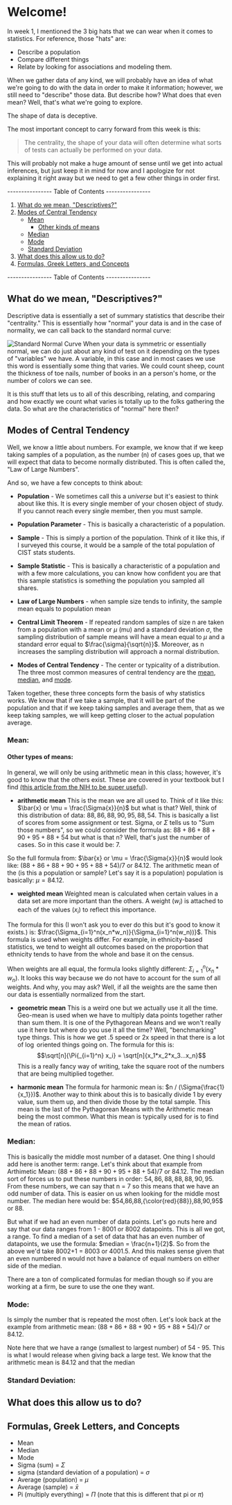 # Welcome!
In week 1, I mentioned the 3 big hats that we can wear when it comes to statistics. For reference, those "hats" are: 

* Describe a population
* Compare different things
* Relate by looking for associations and modeling them.

When we gather data of any kind, we will probably have an idea of what we're going to do with the data in order to make it information; however, we still need to "describe" those data. But describe how? What does that even mean? Well, that's what we're going to explore.

The shape of data is deceptive. 

The most important concept to carry forward from this week is this: 

>The centrality, the shape of your data will often determine what sorts of tests can actually be performed on your data. 

This will probably not make a huge amount of sense until we get into actual inferences, but just keep it in mind for now and I apologize for not explaining it right away but we need to get a few other things in order first. 

---------------- Table of Contents ---------------- 

1. [What do we mean, "Descriptives?"](#whatmean)
2. [Modes of Central Tendency](#modes)
	* [Mean](#mean)
		* [Other kinds of means](#othermeans)
	* [Median](#median)
	* [Mode](#mode)
	* [Standard Deviation](#std)
3. [What does this allow us to do?](#whatdo)
4. [Formulas, Greek Letters, and Concepts](#concepts)

---------------- Table of Contents ---------------- 

## <a id="whatmean"></a>What do we mean, "Descriptives?"

Descriptive data is essentially a set of summary statistics that describe their "centrality." This is essentially how "normal" your data is and in the case of normality, we can call back to the standard normal curve: 

![Standard Normal Curve](/images/normal.png)
When your data is symmetric or essentially normal, we can do just about any kind of test on it depending on the types of "variables" we have. A variable, in this case and in most cases we use this word is essentially some thing that varies. We could count sheep, count the thickness of toe nails, number of books in an a person's home, or the number of colors we can see. 

It is this stuff that lets us to all of this describing, relating, and comparing and how exactly we count what varies is totally up to the folks gathering the data. So what are the characteristics of "normal" here then?

## <a id="modes"></a>Modes of Central Tendency
Well, we know a little about numbers. For example, we know that if we keep taking samples of a population, as the number (n) of cases goes up, that we will expect that data to become normally distributed. This is often called the, "Law of Large Numbers". 

And so, we have a few concepts to think about: 

* **Population** - We sometimes call this a *universe* but it's easiest to think about like this. It is every single member of your chosen object of study. If you cannot reach every single member, then you must sample. 

* **Population Parameter** - This is basically a characteristic of a population.

* **Sample** - This is simply a portion of the population. Think of it like this, if I surveyed this course, it would be a sample of the total population of CIST stats students. 

* **Sample Statistic** - This is basically a characteristic of a population and with a few more calculations, you can know how confident you are that this sample statistics is something the population you sampled all shares.

* **Law of Large Numbers** - when sample size tends to infinity, the sample mean equals to population mean
  
* **Central Limit Theorem** - If repeated random samples of size n are taken from a population with a mean or $\mu$ (mu) and a standard deviation $\sigma$, the sampling distribution of sample means will have a mean equal to $\mu$ and a standard error equal to $\frac{\sigma}{\sqrt{n}}$. Moreover, as n increases the sampling distribution will approach a normal distribution.
  
* **Modes of Central Tendency** - The center or typicality of a distribution. The three most common measures of central tendency are the [mean](#mean), [median](#median), and [mode](#mode). 

Taken together, these three concepts form the basis of why statistics works. We know that if we take a sample, that it will be part of the population and that if we keep taking samples and average them, that as we keep taking samples, we will keep getting closer to the actual population average. 

### <a id="mean"></a>Mean:


#### <a id="othermeans"></a>Other types of means:
In general, we will only be using arithmetic mean in this class; however, it's good to know that the others exist. These are covered in your textbook but I find [(this article from the NIH to be super useful](https://www.ncbi.nlm.nih.gov/pmc/articles/PMC3127352/#:~:text=Mean%20is%20the%20most%20commonly,and%20harmonic%20mean%20(HM).)).

* **arithmetic mean**
This is the mean we are all used to. Think of it like this: $\bar{x} or \mu = \frac{\Sigma{x}}{n}$ but what is that? Well, think of this distribution of data: $88, 86, 88, 90, 95, 88, 54$. This is basically a list of scores from some assignment or test. Sigma, or $\Sigma$ tells us to "Sum those numbers", so we could consider the formula as:  $88+86+88+90+95+88+54$ but what is that n? Well, that's just the number of cases. So in this case it would be: 7. 

So the full formula from: $\bar{x} or \mu = \frac{\Sigma{x}}{n}$ would look like: $(88+86+88+90+95+88+54)/7$ or 84.12. The arithmetic mean of the (is this a population or sample? Let's say it is a population) population is basically: $\mu = 84.12$.

* **weighted mean**
Weighted mean is calculated when certain values in a data set are more important than the others. A weight ($w_i$) is attached to each of the values ($x_i$) to reflect this importance. 

The formula for this (I won't ask you to ever do this but it's good to know it exists.) is: $\frac{\Sigma_{i=1}^n(x_n*w_n)}{\Sigma_{i=1}^n(w_n))}$. This formula is used when weights differ. For example, in ethnicity-based statistics, we tend to weight all outcomes based on the proportion that ethnicity tends to have from the whole and base it on the census. 

When weights are all equal, the formula looks slightly different: ${\Sigma_{i=1}^n(x_n*w_n)}$. It looks this way because we do not have to account for the sum of all weights. And why, you may ask? Well, if all the weights are the same then our data is essentially normalized from the start.

* **geometric mean** 
This is a weird one but we actually use it all the time. Geo-mean is used when we have to multiply data points together rather than sum them. It is one of the Pythagorean Means and we won't really use it here but where do you use it all the time? Well, "benchmarking" type things. This is how we get .5 speed or 2x speed in that there is a lot of $\log$ oriented things going on. The formula for this is: $$\sqrt[n]{\Pi{_{i=1}^n} x_i} = \sqrt[n]{x_1*x_2*x_3...x_n}$$
This is a really fancy way of writing, take the square root of the numbers that are being multiplied together.

* **harmonic mean**
 The formula for harmonic mean is: $n / (\Sigma{\frac{1}{x_1}})$. Another way to think about this is to basically divide 1 by every value, sum them up, and then divide those by the total sample. This mean is the last of the Pythagorean Means with the Arithmetic mean being the most common. What this mean is typically used for is to find the mean of ratios.

### <a id="median"></a>Median:
This is basically the middle most number of a dataset. One thing I should add here is another term: range. Let's think about that example from Arthimetic Mean: $(88+86+88+90+95+88+54)/7$ or 84.12. The median sort of forces us to put these numbers in order: $54,86,88,88,88,90,95$. From these numbers, we can say that n = 7 so this means that we have an odd number of data. This is easier on us when looking for the middle most number.  The median here would be: $54,86,88,{\color{red}{88}},88,90,95$ or 88. 

But what if we had an even number of data points. Let's go nuts here and say that our data ranges from 1 - 8001 or 8002 datapoints. This is all we got, a range. To find a median of a set of data that has an even number of datapoints, we use the formula: $median = \frac{n+1}{2}$. So from the above we'd take 8002+1 = 8003 or 4001.5. And this makes sense given that an even numbered n would not have a balance of equal numbers on either side of the median.

There are a ton of complicated formulas for median though so if you are working at a firm, be sure to use the one they want.

### <a id="mode"></a>Mode:
Is simply the number that is repeated the most often. Let's look back at the example from arithmetic mean: $(88+86+88+90+95+88+54)/7$ or 84.12. 

Note here that we have a range (smallest to largest number) of 54 - 95. This is what I would release when giving back a large test. We know that the arithmetic mean is 84.12 and that the median 

### <a id="std"></a>Standard Deviation:


## <a id="whatdo"></a>What does this allow us to do?


## <a id="concepts"></a>Formulas, Greek Letters, and Concepts
* Mean
* Median
* Mode
* Sigma (sum) = $\Sigma$ 
* sigma (standard deviation of a population) = $\sigma$
* Average (population) = $\mu$
* Average (sample) = $\bar{x}$
* Pi (multiply everything) = $\Pi$ (note that this is different that pi or $\pi$)
